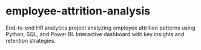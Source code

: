 # employee-attrition-analysis
End-to-end HR analytics project analyzing employee attrition patterns using Python, SQL, and Power BI. Interactive dashboard with key insights and retention strategies.
